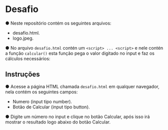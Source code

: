 # Desafio

● Neste repositório contém os seguintes arquivos:

- desafio.html.
- logo.jpeg.

● No arquivo `desafio.html` contén um `<script> ... <script>` e nele contén a função `calcular()` esta função pega o valor digitado no input e faz os cálculos necessários:


## Instruções

● Acesse a página HTML chamada `desafio.html` em qualquer navegador, nela contém os seguintes campos:

- Numero (input tipo number).
- Botão de Calcular (input tipo button).

● Digite um número no input e clique no botão Calcular, após isso irá mostrar o resultado logo abaixo do botão Calcular.